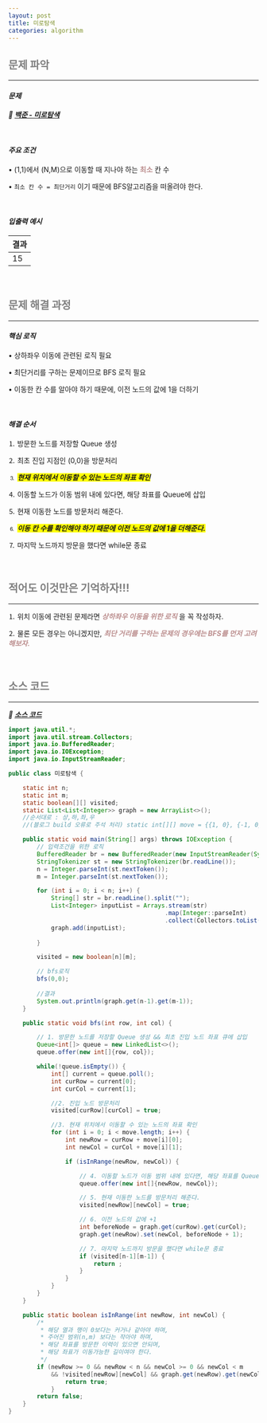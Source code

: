 ```yaml
---
layout: post
title: 미로탐색
categories: algorithm
---
```


## <span style="color:gray">문제 파악</span>

---

#### ***문제***

***🔖 <a href="https://www.acmicpc.net/problem/2178" target="_blank">백준 - 미로탐색</a>***



<br>

#### ***주요 조건***

• (1,1)에서 (N,M)으로 이동할 때 지나야 하는 **<span style="color:#BC8F8F">최소</span>** 칸 수

• `최소 칸 수 = 최단거리` 이기 때문에 BFS알고리즘을 떠올려야 한다.

<br>

#### ***입출력 예시***

|결과|
|----|
|15|

<br>

## <span style="color:gray">문제 해결 과정</span>

---

#### ***핵심 로직***

• 상하좌우 이동에 관련된 로직 필요

• 최단거리를 구하는 문제이므로 BFS 로직 필요

• 이동한 칸 수를 알아야 하기 때문에, 이전 노드의 값에 1을 더하기

<br>

#### ***해결 순서***

⒈ 방문한 노드를 저장할 Queue 생성

⒉ 최초 진입 지점인 (0,0)을 방문처리

⒊ ***<span style="background-color:yellow">현재 위치에서 이동할 수 있는 노드의 좌표 확인</span>***

⒋ 이동할 노드가 이동 범위 내에 있다면, 해당 좌표를 Queue에 삽입

⒌ 현재 이동한 노드를 방문처리 해준다.

⒍ ***<span style="background-color:yellow">이동 칸 수를 확인해야 하기 때문에 이전 노드의 값에 1을 더해준다.</span>***

⒎ 마지막 노드까지 방문을 했다면 while문 종료

<br>

## <span style="color:gray">적어도 이것만은 기억하자!!!</span>

---

⒈ 위치 이동에 관련된 문제라면 ***<span style="color:#BC8F8F">상하좌우 이동을 위한 로직</span>*** 을 꼭 작성하자.

⒉ 물론 모든 경우는 아니겠지만, ***<span style="color:#BC8F8F">최단 거리를 구하는 문제의 경우에는 BFS를 먼저 고려해보자.</span>***

<br>

## <span style="color:gray">소스 코드</span>

---

***🔖 <a href="https://github.com/Gilbert9172/coding-test/blob/main/backJoon/dfsbfs/%EB%AF%B8%EB%A1%9C%ED%83%90%EC%83%89.java" target="_blank">소스 코드</a>***

```java
import java.util.*;
import java.util.stream.Collectors;
import java.io.BufferedReader;
import java.io.IOException;
import java.io.InputStreamReader;

public class 미로탐색 {

    static int n;
    static int m;
    static boolean[][] visited;
    static List<List<Integer>> graph = new ArrayList<>();
    //순서대로 : 상,하,좌,우 
    //(블로그 build 오류로 주석 처리) static int[][] move = {{1, 0}, {-1, 0}, {0, 1}, {0, -1}}; 

    public static void main(String[] args) throws IOException {
        // 입력조건을 위한 로직
        BufferedReader br = new BufferedReader(new InputStreamReader(System.in));
        StringTokenizer st = new StringTokenizer(br.readLine());
        n = Integer.parseInt(st.nextToken());
        m = Integer.parseInt(st.nextToken());

        for (int i = 0; i < n; i++) {
            String[] str = br.readLine().split("");
            List<Integer> inputList = Arrays.stream(str)
                                            .map(Integer::parseInt)
                                            .collect(Collectors.toList());
            graph.add(inputList);
        
        }

        visited = new boolean[n][m];

        // bfs로직
        bfs(0,0);
        
        //결과
        System.out.println(graph.get(n-1).get(m-1));
    }

    public static void bfs(int row, int col) {

        // 1. 방문한 노드를 저장할 Queue 생성 && 최초 진입 노드 좌표 큐에 삽입
        Queue<int[]> queue = new LinkedList<>();
        queue.offer(new int[]{row, col});

        while(!queue.isEmpty()) {
            int[] current = queue.poll();
            int curRow = current[0];
            int curCol = current[1];

            //2. 진입 노드 방문처리
            visited[curRow][curCol] = true;

            //3. 현재 위치에서 이동할 수 있는 노드의 좌표 확인
            for (int i = 0; i < move.length; i++) {
                int newRow = curRow + move[i][0];
                int newCol = curCol + move[i][1];

                if (isInRange(newRow, newCol)) {

                    // 4. 이동할 노드가 이동 범위 내에 있다면, 해당 좌표를 Queue에 삽입
                    queue.offer(new int[]{newRow, newCol});

                    // 5. 현재 이동한 노드를 방문처리 해준다.
                    visited[newRow][newCol] = true;

                    // 6. 이전 노드의 값에 +1
                    int beforeNode = graph.get(curRow).get(curCol);
                    graph.get(newRow).set(newCol, beforeNode + 1);

                    // 7. 마지막 노드까지 방문을 했다면 while문 종료
                    if (visited[n-1][m-1]) {
                        return ;
                    }
                }
            }
        }
    }

    public static boolean isInRange(int newRow, int newCol) {
        /*
         * 해당 열과 행이 0보다는 커거나 같아야 하며,
         * 주어진 범위(n,m) 보다는 작아야 하며,
         * 해당 좌표를 방문한 이력이 있으면 안되며,
         * 해당 좌표가 이동가능한 길이여야 한다.
         */
        if (newRow >= 0 && newRow < n && newCol >= 0 && newCol < m
            && !visited[newRow][newCol] && graph.get(newRow).get(newCol) == 1) {
                return true;
            }
        return false;
    }
}
```